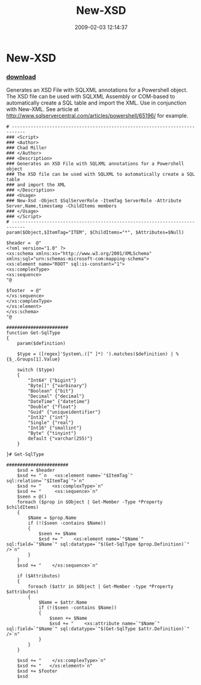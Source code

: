 ﻿---
pid:            841
parent:         0
children:       
poster:         Chad Miller
title:          New-XSD
date:           2009-02-03 12:14:37
description:    Generates an XSD File with SQLXML annotations for a Powershell object. The XSD file can be used with SQLXML Assembly or COM-based to automatically create a SQL table and import the XML. Use in conjunction with New-XML. See article at http://www.sqlservercentral.com/articles/powershell/65196/ for example.
format:         posh
---

# New-XSD

### [download](841.ps1)  

Generates an XSD File with SQLXML annotations for a Powershell object. The XSD file can be used with SQLXML Assembly or COM-based to automatically create a SQL table and import the XML. Use in conjunction with New-XML. See article at http://www.sqlservercentral.com/articles/powershell/65196/ for example.

```posh
# ---------------------------------------------------------------------------
### <Script>
### <Author>
### Chad Miller 
### </Author>
### <Description>
### Generates an XSD File with SQLXML annotations for a Powershell object
### The XSD file can be used with SQLXML to automatically create a SQL table
### and import the XML
### </Description>
### <Usage>
### New-Xsd -Object $SqlServerRole -ItemTag ServerRole -Attribute Server,Name,timestamp -ChildItems members
### </Usage>
### </Script>
# ---------------------------------------------------------------------------
param($Object,$ItemTag="ITEM", $ChildItems="*", $Attributes=$Null)

$header =  @"
<?xml version="1.0" ?>
<xs:schema xmlns:xs="http://www.w3.org/2001/XMLSchema" xmlns:sql="urn:schemas-microsoft-com:mapping-schema">
<xs:element name="ROOT" sql:is-constant="1">
<xs:complexType>
<xs:sequence>
"@

$footer  = @"
</xs:sequence>
</xs:complexType>
</xs:element>
</xs:schema>
"@

#######################
function Get-SqlType
{
    param($definition)

    $type = ([regex]'System\.([^ ]*) ').matches($definition) | %{$_.Groups[1].Value}

    switch ($type)
    {
        "Int64" {"bigint"}
        "Byte[]" {"varbinary"}
        "Boolean" {"bit"}
        "Decimal" {"decimal"}
        "DateTime" {"datetime"}
        "Double" {"float"}
        "Guid" {"uniqueidentifier"}
        "Int32" {"int"}
        "Single" {"real"}
        "Int16" {"smallint"}
        "Byte" {"tinyint"}
        default {"varchar(255)"}
    }
    
}# Get-SqlType

#######################
    $xsd = $header
    $xsd += "`n   <xs:element name=`"$ItemTag`" sql:relation=`"$ItemTag`">`n"
    $xsd += "    <xs:complexType>`n"
    $xsd += "     <xs:sequence>`n"
    $seen = @()
    foreach ($prop in $Object | Get-Member -Type *Property $childItems)
    {
        $Name = $prop.Name
        if (!($seen -contains $Name))
        {
            $seen += $Name
            $xsd += "    <xs:element name=`"$Name`" sql:field=`"$Name`" sql:datatype=`"$(Get-SqlType $prop.Definition)`" />`n"
        }
    }
    $xsd += "    </xs:sequence>`n"
 
    if ($Attributes)
    {
        foreach ($attr in $Object | Get-Member -type *Property $attributes)
        {
            $Name = $attr.Name
            if (!($seen -contains $Name))
            {
                $seen += $Name
                $xsd += "    <xs:attribute name=`"$Name`" sql:field=`"$Name`" sql:datatype=`"$(Get-SqlType $attr.Definition)`" />`n"
            }
        }
    }

    $xsd += "    </xs:complexType>`n"
    $xsd += "   </xs:element>`n"
    $xsd += $footer
    $xsd

```
